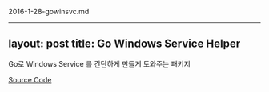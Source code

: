 2016-1-28-gowinsvc.md

---
layout: post
title: Go Windows Service Helper
---

Go로 Windows Service 를 간단하게 만들게 도와주는 패키지

[Source Code](https://github.com/kernullist/gowinsvc.git)
